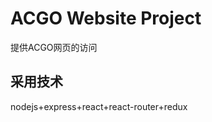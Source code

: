 ACGO Website Project
============
提供ACGO网页的访问

采用技术
----------
nodejs+express+react+react-router+redux